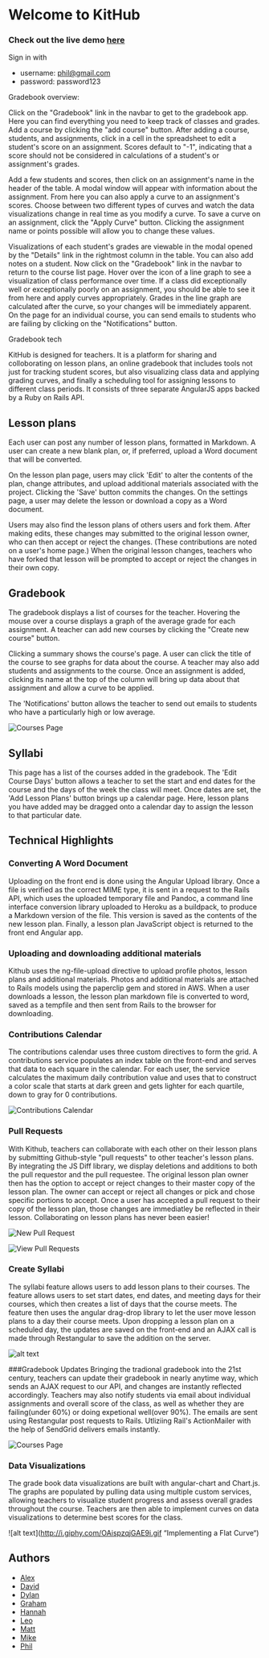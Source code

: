 # Welcome to KitHub

### Check out the live demo [here](http://thekithub.herokuapp.com/)

Sign in with

* username: phil@gmail.com
* password: password123

Gradebook overview:

Click on the "Gradebook" link in the navbar to get to the gradebook app. Here you can find everything you need to keep track of classes and grades. Add a course by clicking the "add course" button. After adding a course, students, and assignments, click in a cell in the spreadsheet to edit a student's score on an assignment. Scores default to "-1", indicating that a score should not be considered in calculations of a student's or assignment's grades.

Add a few students and scores, then click on an assignment's name in the header of the table. A modal window will appear with information about the assignment. From here you can also apply a curve to an assignment's scores. Choose between two different types of curves and watch the data visualizations change in real time as you modify a curve. To save a curve on an assignment, click the "Apply Curve" button. Clicking the assignment name or points possible will allow you to change these values.

Visualizations of each student's grades are viewable in the modal opened by the "Details" link in the rightmost column in the table. You can also add notes on a student. Now click on the "Gradebook" link in the navbar to return to the course list page. Hover over the icon of a line graph to see a visualization of class performance over time. If a class did exceptionally well or exceptionally poorly on an assignment, you should be able to see it from here and apply curves appropriately. Grades in the line graph are calculated after the curve, so your changes will be immediately apparent. On the page for an individual course, you can send emails to students who are failing by clicking on the "Notifications" button.

Gradebook tech

KitHub is designed for teachers. It is a platform for sharing and colloborating on lesson plans, an online gradebook that includes tools not just for tracking student scores, but also visualizing class data and applying grading curves, and finally a scheduling tool for assigning lessons to different class periods. It consists of three separate AngularJS apps backed by a Ruby on Rails API.

## Lesson plans

Each user can post any number of lesson plans, formatted in Markdown. A user can create a new blank plan, or, if preferred, upload a Word document that will be converted.

On the lesson plan page, users may click 'Edit' to alter the contents of the plan, change attributes, and upload additional materials associated with the project. Clicking the 'Save' button commits the changes. On the settings page, a user may delete the lesson or download a copy as a Word document.

Users may also find the lesson plans of others users and fork them. After making edits, these changes may submitted to the original lesson owner, who can then accept or reject the changes. (These contributions are noted on a user's home page.) When the original lesson changes, teachers who have forked that lesson will be prompted to accept or reject the changes in their own copy.

## Gradebook

The gradebook displays a list of courses for the teacher. Hovering the mouse over a course displays a graph of the average grade for each assignment. A teacher can add new courses by clicking the "Create new course" button.

Clicking a summary shows the course's page. A user can click the title of the course to see graphs for data about the course. A teacher may also add students and assignments to the course. Once an assignment is added, clicking its name at the top of the column will bring up data about that assignment and allow a curve to be applied.

The 'Notifications' button allows the teacher to send out emails to students who have a particularly high or low average.

![Courses Page](screenshots/course_index.png "Courses Page")

## Syllabi

This page has a list of the courses added in the gradebook. The 'Edit Course Days' button allows a teacher to set the start and end dates for the course and the days of the week the class will meet. Once dates are set, the 'Add Lesson Plans' button brings up a calendar page. Here, lesson plans you have added may be dragged onto a calendar day to assign the lesson to that particular date.


## Technical Highlights

### Converting A Word Document

Uploading on the front end is done using the Angular Upload library. Once a file is verified as the correct MIME type, it is sent in a request to the Rails API, which uses the uploaded temporary file and Pandoc, a command line interface conversion library uploaded to Heroku as a buildpack, to produce a Markdown version of the file. This version is saved as the contents of the new lesson plan. Finally, a lesson plan JavaScript object is returned to the front end Angular app.

### Uploading and downloading additional materials

Kithub uses the ng-file-upload directive to upload profile photos, lesson plans and additional materials. Photos and additional materials are attached to Rails models using the paperclip gem and stored in AWS. When a user downloads a lesson, the lesson plan markdown file is converted to word, saved as a tempfile and then sent from Rails to the browser for downloading.

### Contributions Calendar

The contributions calendar uses three custom directives to form the grid. A contributions service populates an index table on the front-end and serves that data to each square in the calendar. For each user, the service calculates the maximum daily contribution value and uses that to construct a color scale that starts at dark green and gets lighter for each quartile, down to gray for 0 contributions.

![Contributions Calendar](screenshots/contributions_screenshot.jpg "Contributions Calendar")

### Pull Requests

With Kithub, teachers can collaborate with each other on their lesson plans by submitting Github-style "pull requests" to other teacher's lesson plans. By integrating the JS Diff library, we display deletions and additions to both the pull requestor and the pull requestee. The original lesson plan owner then has the option to accept or reject changes to their master copy of the lesson plan. The owner can accept or reject all changes or pick and chose specific portions to accept. Once a user has accepted a pull request to their copy of the lesson plan, those changes are immediatley be reflected in their lesson. Collaborating on lesson plans has never been easier!

![New Pull Request](screenshots/new_pr.png "New Pull Request")

![View Pull Requests](screenshots/show_pr.png "View Pull Requests")

### Create Syllabi
The syllabi feature allows users to add lesson plans to their courses. The feature allows users to set start dates, end dates, and meeting days for their courses, which then creates a list of days that the course meets. The feature then uses the angular drag-drop library to let the user move lesson plans to a day their course meets. Upon dropping a lesson plan on a scheduled day, the updates are saved on the front-end and an AJAX call is made through Restangular to save the addition on the server.

![alt text](http://i.giphy.com/rc6kqRuIUkWA.gif "Dragging and Dropping Lesson Plans")


###Gradebook Updates
Bringing the tradional gradebook into the 21st century, teachers can update their gradebook in nearly anytime way, which sends an AJAX request to our API, and changes are instantly reflected accordingly. Teachers may also notify students via email about individual assignments and overall score of the class, as well as whether they are failing(under 60%) or doing expetional well(over 90%). The emails are sent using Restangular post requests to Rails. Utliziing Rail's ActionMailer with the help of SendGrid delivers emails instantly.

![Courses Page](screenshots/course_show.png "Courses Page")



### Data Visualizations
The grade book data visualizations are built with angular-chart and Chart.js. The graphs are populated by pulling data using multiple custom services, allowing teachers to visualize student progress and assess overall grades throughout the course. Teachers are then able to implement curves on data visualizations to determine best scores for the class.

![alt text](http://i.giphy.com/OAispzqjGAE9i.gif “Implementing a Flat Curve“)


## Authors

* [Alex](https://github.com/alexglach)
* [David](https://github.com/davidmjiang)
* [Dylan](https://github.com/lynchd2)
* [Graham](https://github.com/tgturner)
* [Hannah](https://github.com/hannahsquier)
* [Leo](https://github.com/leosaysger)
* [Matt](https://github.com/mnd-dsgn)
* [Mike](https://github.com/asackofwheat)
* [Phil](https://github.com/philipcolejohnson)
